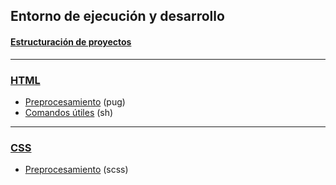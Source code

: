 ## Entorno de ejecución y desarrollo

#### [Estructuración de proyectos](https://github.com/mondeja/fullstack/tree/master/frontend/src/001-entorno/estructuracion)

_________________________________

### [HTML](https://github.com/mondeja/fullstack/tree/master/frontend/src/001-entorno/html)
- [Preprocesamiento](https://github.com/mondeja/fullstack/tree/master/frontend/src/001-entorno/html/preprocessor) (pug)
- [Comandos útiles](https://github.com/mondeja/fullstack/tree/master/frontend/src/001-entorno/html/comandos) (sh)

_________________________________

### [CSS](https://github.com/mondeja/fullstack/tree/master/frontend/src/001-entorno/css)
- [Preprocesamiento](https://github.com/mondeja/fullstack/tree/master/frontend/src/001-entorno/css/preprocessor) (scss)